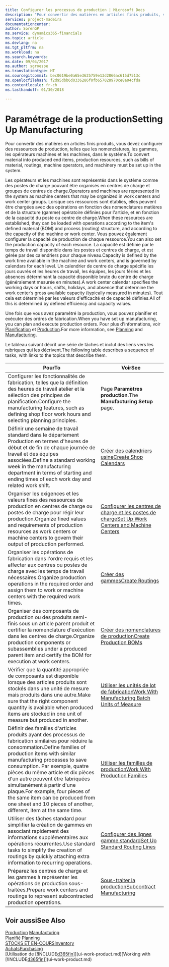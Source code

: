 ```yaml
---
title: Configurer les processus de production | Microsoft Docs
description: "Pour convertir des matières en articles finis produits, vous devez configurer des ressources de production, telles que les nomenclatures, les gammes, les opérateurs machines et les machines, dans le système."
services: project-madeira
documentationcenter: 
author: SorenGP
ms.service: dynamics365-financials
ms.topic: article
ms.devlang: na
ms.tgt_pltfrm: na
ms.workload: na
ms.search.keywords: 
ms.date: 09/04/2017
ms.author: sgroespe
ms.translationtype: HT
ms.sourcegitcommit: bec0619be0a65e3625759e13d2866ac615d7513c
ms.openlocfilehash: f2d95dbb6d0336286f0fb657028970ce8a04cfda
ms.contentlocale: fr-ch
ms.lasthandoff: 01/30/2018

---
```

# <a name="setting-up-manufacturing"></a><span data-ttu-id="e7ed4-103">Paramétrage de la production</span><span class="sxs-lookup"><span data-stu-id="e7ed4-103">Setting Up Manufacturing</span></span>
<span data-ttu-id="e7ed4-104">Pour convertir des matières en articles finis produits, vous devez configurer des ressources de production, telles que les nomenclatures, les gammes, les opérateurs machines et les machines, dans le système.</span><span class="sxs-lookup"><span data-stu-id="e7ed4-104">To convert material into produced end items, production resources, such as bills of material, routings, machine operators, and machinery must be set up in the system.</span></span>

<span data-ttu-id="e7ed4-105">Les opérateurs et les machines sont représentés dans le système comme des postes de charge pouvant être organisés en centres de charge et groupes de centres de charge.</span><span class="sxs-lookup"><span data-stu-id="e7ed4-105">Operators and machines are represented in the system as machine centers that may be organized in work centers and work center groups.</span></span> <span data-ttu-id="e7ed4-106">Lorsque ces ressources sont établies, elles peuvent être chargées avec des opérations en fonction des nomenclatures matières et de la structure (gamme) opératoire définies pour l'article, et en fonction de la capacité du poste ou centre de charge.</span><span class="sxs-lookup"><span data-stu-id="e7ed4-106">When these resources are established, they can be loaded with operations according to the item's defined material (BOM) and process (routing) structure, and according to the capacity of the machine or work center.</span></span> <span data-ttu-id="e7ed4-107">Vous pouvez également configurer la capacité de production de chaque ressource.</span><span class="sxs-lookup"><span data-stu-id="e7ed4-107">You can also set the production capacity of each resource.</span></span> <span data-ttu-id="e7ed4-108">La capacité est définie par le temps de travail disponible dans les postes et centres de charge, et est gérée par des calendriers pour chaque niveau.</span><span class="sxs-lookup"><span data-stu-id="e7ed4-108">Capacity is defined by the work time available in the machine and work centers, and is governed by calendars for each level.</span></span> <span data-ttu-id="e7ed4-109">Un calendrier de centre de charge spécifie les jours ouvrés et les heures de travail, les équipes, les jours fériés et les absences déterminant la capacité disponible brute du centre de charge (généralement mesurée en minutes).</span><span class="sxs-lookup"><span data-stu-id="e7ed4-109">A work center calendar specifies the working days or hours, shifts, holidays, and absence that determine the work center’s gross available capacity (typically measured in minutes).</span></span> <span data-ttu-id="e7ed4-110">Tout cela est déterminé par les valeurs d'efficacité et de capacité définies.</span><span class="sxs-lookup"><span data-stu-id="e7ed4-110">All of this is determined by defined efficiency and capacity values.</span></span>  

<span data-ttu-id="e7ed4-111">Une fois que vous avez paramétré la production, vous pouvez planifier et exécuter des ordres de fabrication.</span><span class="sxs-lookup"><span data-stu-id="e7ed4-111">When you have set up manufacturing, you can plan and execute production orders.</span></span> <span data-ttu-id="e7ed4-112">Pour plus d'informations, voir [Planification](production-planning.md) et [Production](production-manage-manufacturing.md).</span><span class="sxs-lookup"><span data-stu-id="e7ed4-112">For more information, see [Planning](production-planning.md) and [Manufacturing](production-manage-manufacturing.md).</span></span>  

 <span data-ttu-id="e7ed4-113">Le tableau suivant décrit une série de tâches et inclut des liens vers les rubriques qui les décrivent.</span><span class="sxs-lookup"><span data-stu-id="e7ed4-113">The following table describes a sequence of tasks, with links to the topics that describe them.</span></span>   

|<span data-ttu-id="e7ed4-114">**Pour**</span><span class="sxs-lookup"><span data-stu-id="e7ed4-114">**To**</span></span>|<span data-ttu-id="e7ed4-115">**Voir**</span><span class="sxs-lookup"><span data-stu-id="e7ed4-115">**See**</span></span>|  
|------------|-------------|  
|<span data-ttu-id="e7ed4-116">Configurer les fonctionnalités de fabrication, telles que la définition des heures de travail atelier et la sélection des principes de planification.</span><span class="sxs-lookup"><span data-stu-id="e7ed4-116">Configure the manufacturing features, such as defining shop floor work hours and selecting planning principles.</span></span>|<span data-ttu-id="e7ed4-117">Page **Paramètres production**.</span><span class="sxs-lookup"><span data-stu-id="e7ed4-117">The **Manufacturing Setup** page.</span></span>|  
|<span data-ttu-id="e7ed4-118">Définir une semaine de travail standard dans le département Production en termes d'heures de début et de fin de chaque journée de travail et des équipes associées.</span><span class="sxs-lookup"><span data-stu-id="e7ed4-118">Define a standard working week in the manufacturing department in terms of starting and ending times of each work day and related work shift.</span></span>|[<span data-ttu-id="e7ed4-119">Créer des calendriers usine</span><span class="sxs-lookup"><span data-stu-id="e7ed4-119">Create Shop Calendars</span></span>](production-how-to-create-work-center-calendars.md)|  
|<span data-ttu-id="e7ed4-120">Organiser les exigences et les valeurs fixes des ressources de production en centres de charge ou postes de charge pour régir leur production.</span><span class="sxs-lookup"><span data-stu-id="e7ed4-120">Organize fixed values and requirements of production resources as work centers or machine centers to govern their output of production performed.</span></span>|[<span data-ttu-id="e7ed4-121">Configurer les centres de charge et les postes de charge</span><span class="sxs-lookup"><span data-stu-id="e7ed4-121">Set Up Work Centers and Machine Centers</span></span>](production-how-to-set-up-work-and-machine-centers.md)|
|<span data-ttu-id="e7ed4-122">Organiser les opérations de fabrication dans l'ordre requis et les affecter aux centres ou postes de charge avec les temps de travail nécessaires.</span><span class="sxs-lookup"><span data-stu-id="e7ed4-122">Organize production operations in the required order and assign them to work or machine centers with the required work times.</span></span>|[<span data-ttu-id="e7ed4-123">Créer des gammes</span><span class="sxs-lookup"><span data-stu-id="e7ed4-123">Create Routings</span></span>](production-how-to-create-routings.md)|
|<span data-ttu-id="e7ed4-124">Organiser des composants de production ou des produits semi-finis sous un article parent produit et certifier la nomenclature d'exécution dans les centres de charge.</span><span class="sxs-lookup"><span data-stu-id="e7ed4-124">Organize production components or subassemblies under a produced parent item and certify the BOM for execution at work centers.</span></span>|[<span data-ttu-id="e7ed4-125">Créer des nomenclatures de production</span><span class="sxs-lookup"><span data-stu-id="e7ed4-125">Create Production BOMs</span></span>](production-how-to-create-production-boms.md)|
|<span data-ttu-id="e7ed4-126">Vérifier que la quantité appropriée de composants est disponible lorsque des articles produits sont stockés dans une unité de mesure mais produits dans une autre.</span><span class="sxs-lookup"><span data-stu-id="e7ed4-126">Make sure that the right component quantity is available when produced items are stocked in one unit of measure but produced in another.</span></span>|[<span data-ttu-id="e7ed4-127">Utiliser les unités de lot de fabrication</span><span class="sxs-lookup"><span data-stu-id="e7ed4-127">Work With Manufacturing Batch Units of Measure</span></span>](production-how-to-use-the-manufacturing-batch-unit-of-measure.md)|  
|<span data-ttu-id="e7ed4-128">Définir des familles d'articles produits ayant des processus de fabrication similaires pour réduire la consommation.</span><span class="sxs-lookup"><span data-stu-id="e7ed4-128">Define families of production items with similar manufacturing processes to save consumption.</span></span> <span data-ttu-id="e7ed4-129">Par exemple, quatre pièces du même article et dix pièces d'un autre peuvent être fabriquées simultanément à partir d'une plaque.</span><span class="sxs-lookup"><span data-stu-id="e7ed4-129">For example, four pieces of the same item can be produced from one sheet and 10 pieces of another, different, item at the same time.</span></span>|[<span data-ttu-id="e7ed4-130">Utiliser les familles de production</span><span class="sxs-lookup"><span data-stu-id="e7ed4-130">Work With Production Families</span></span>](production-how-work-family.md)|
|<span data-ttu-id="e7ed4-131">Utiliser des tâches standard pour simplifier la création de gammes en associant rapidement des informations supplémentaires aux opérations récurrentes.</span><span class="sxs-lookup"><span data-stu-id="e7ed4-131">Use standard tasks to simplify the creation of routings by quickly attaching extra information to recurring operations.</span></span>|[<span data-ttu-id="e7ed4-132">Configurer des lignes gamme standard</span><span class="sxs-lookup"><span data-stu-id="e7ed4-132">Set Up Standard Routing Lines</span></span>](production-how-set-up-standard-routing-lines.md)|  
|<span data-ttu-id="e7ed4-133">Préparez les centres de charge et les gammes à représenter les opérations de production sous-traitées.</span><span class="sxs-lookup"><span data-stu-id="e7ed4-133">Prepare work centers and routings to represent subcontracted production operations.</span></span>|[<span data-ttu-id="e7ed4-134">Sous-traiter la production</span><span class="sxs-lookup"><span data-stu-id="e7ed4-134">Subcontract Manufacturing</span></span>](production-how-to-subcontract-manufacturing.md)|  

## <a name="see-also"></a><span data-ttu-id="e7ed4-135">Voir aussi</span><span class="sxs-lookup"><span data-stu-id="e7ed4-135">See Also</span></span>
<span data-ttu-id="e7ed4-136">[Production](production-manage-manufacturing.md)  </span><span class="sxs-lookup"><span data-stu-id="e7ed4-136">[Manufacturing](production-manage-manufacturing.md)  </span></span>  
<span data-ttu-id="e7ed4-137">[Planifié](production-planning.md) </span><span class="sxs-lookup"><span data-stu-id="e7ed4-137">[Planning](production-planning.md) </span></span>  
[<span data-ttu-id="e7ed4-138">STOCKS ET EN-COURS</span><span class="sxs-lookup"><span data-stu-id="e7ed4-138">Inventory</span></span>](inventory-manage-inventory.md)  
[<span data-ttu-id="e7ed4-139">Achats</span><span class="sxs-lookup"><span data-stu-id="e7ed4-139">Purchasing</span></span>](purchasing-manage-purchasing.md)  
<span data-ttu-id="e7ed4-140">[Utilisation de [!INCLUDE[d365fin](includes/d365fin_md.md)]](ui-work-product.md)</span><span class="sxs-lookup"><span data-stu-id="e7ed4-140">[Working with [!INCLUDE[d365fin](includes/d365fin_md.md)]](ui-work-product.md)</span></span>

